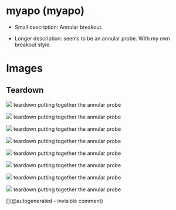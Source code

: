 # myapo (myapo)

* Small description: Annular breakout.

* Longer description: seems to be an annular probe. With my own breakout style.

# Images

## Teardown 

![](/include/images/202005/myapo/apogee_brown.png)
teardown
putting together the annular probe

![](/include/images/202005/myapo/P_20200531_103028.jpg)
teardown
putting together the annular probe

![](/include/images/202005/myapo/apogee_green.png)
teardown
putting together the annular probe

![](/include/images/202005/myapo/P_20200531_103008.jpg)
teardown
putting together the annular probe

![](/include/images/202005/myapo/P_20200531_102954.jpg)
teardown
putting together the annular probe

![](/include/images/202005/myapo/apogee_black.png)
teardown
putting together the annular probe

![](/include/images/202005/myapo/P_20200531_103016.jpg)
teardown
putting together the annular probe

![](/include/images/202005/myapo/apogee_yellow.png)
teardown
putting together the annular probe





[](@autogenerated - invisible comment)